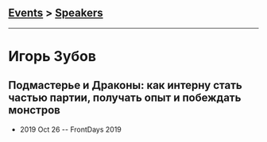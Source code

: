 ## [Events](../README.md) > [Speakers](../speakers.md)
---

# Игорь Зубов

## Подмастерье и Драконы: как интерну стать частью партии, получать опыт и побеждать монстров
- 2019 Oct 26 -- FrontDays 2019    
